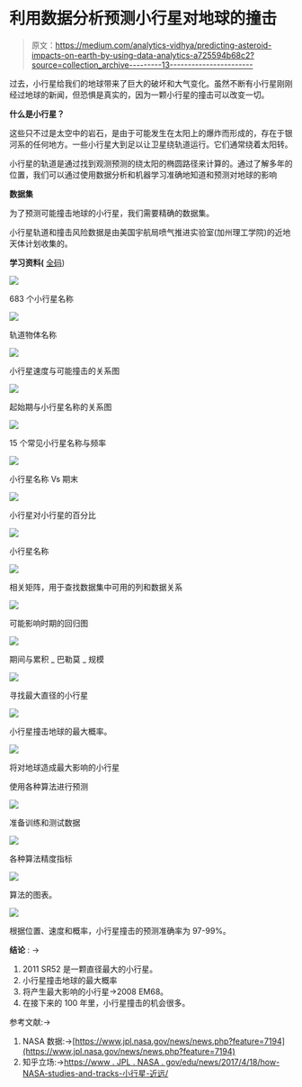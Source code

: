 # 利用数据分析预测小行星对地球的撞击

> 原文：<https://medium.com/analytics-vidhya/predicting-asteroid-impacts-on-earth-by-using-data-analytics-a725594b68c2?source=collection_archive---------13----------------------->

过去，小行星给我们的地球带来了巨大的破坏和大气变化。虽然不断有小行星刚刚经过地球的新闻，但恐惧是真实的，因为一颗小行星的撞击可以改变一切。

**什么是小行星？**

这些只不过是太空中的岩石，是由于可能发生在太阳上的爆炸而形成的，存在于银河系的任何地方。一些小行星大到足以让卫星绕轨道运行。它们通常绕着太阳转。

小行星的轨道是通过找到观测预测的绕太阳的椭圆路径来计算的。通过了解多年的位置，我们可以通过使用数据分析和机器学习准确地知道和预测对地球的影响

**数据集**

为了预测可能撞击地球的小行星，我们需要精确的数据集。

小行星轨道和撞击风险数据是由美国宇航局喷气推进实验室(加州理工学院)的近地天体计划收集的。

**学习资料(** [全码](https://www.kaggle.com/saishur/asteroid-impact-on-earth-prediction-by-using-ml))

![](img/ec0c9fe78169cdf16e11623cbcc24a18.png)

683 个小行星名称

![](img/f153f9a9db2fba0212c3d934608c74bd.png)

轨道物体名称

![](img/70f428818b6763d5f2bd39be3db4641b.png)

小行星速度与可能撞击的关系图

![](img/ca937562ec82f734dcc00d00bfcc532e.png)

起始期与小行星名称的关系图

![](img/616f2101e28aaf752047b36e05334249.png)

15 个常见小行星名称与频率

![](img/c6185d1e60f004900f4b5b3af63b5381.png)

小行星名称 Vs 期末

![](img/6568a2de1647c40dd51cc104610b65e3.png)

小行星对小行星的百分比

![](img/35b0164f72d224cc9d4b04af0863235d.png)

小行星名称

![](img/c31d8e6661b660141273fffc84b52732.png)

相关矩阵，用于查找数据集中可用的列和数据关系

![](img/1984f1d884b1de96a033b712dedcb7ee.png)

可能影响时期的回归图

![](img/ff3419d128f9d76b6b44b6d6500eb5a0.png)

期间与累积 _ 巴勒莫 _ 规模

![](img/2fc01851ae8242a3df570dee012a8d02.png)

寻找最大直径的小行星

![](img/78fa940b9464f8c9923a30435653c134.png)

小行星撞击地球的最大概率。

![](img/89b561280d6ad368a829e3eeed2e5d4c.png)

将对地球造成最大影响的小行星

使用各种算法进行预测

![](img/82da945587d44ff7f26e37f559abb7e3.png)

准备训练和测试数据

![](img/c176f1870593539d48a71a4e1aa85778.png)

各种算法精度指标

![](img/135de85fca838c49736168c81c690f43.png)

算法的图表。

![](img/c5425399f116efe5e32bf05cd97c7f4b.png)

根据位置、速度和概率，小行星撞击的预测准确率为 97-99%。

**结论** : →

1.  2011 SR52 是一颗直径最大的小行星。
2.  小行星撞击地球的最大概率
3.  将产生最大影响的小行星→2008 EM68。
4.  在接下来的 100 年里，小行星撞击的机会很多。

参考文献:→

1.  NASA 数据:→[https://www.jpl.nasa.gov/news/news.php?feature=7194](https://www.jpl.nasa.gov/news/news.php?feature=7194)
2.  知乎立场:→[https://www . JPL . NASA . gov/edu/news/2017/4/18/how-NASA-studies-and-tracks-小行星-近远/](https://www.jpl.nasa.gov/edu/news/2017/4/18/how-nasa-studies-and-tracks-asteroids-near-and-far/)